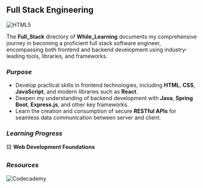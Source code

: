 ## Full Stack Engineering

![HTML5](https://img.shields.io/badge/html5-%23E34F26.svg?style=for-the-badge&logo=html5&logoColor=white)

The **Full_Stack** directory of **While_Learning** documents my comprehensive journey in becoming
a proficient full stack software engineer, encompassing both frontend and backend development using
industry-leading tools, libraries, and frameworks.

### _Purpose_
- Develop practical skills in frontend technologies, including **HTML**, **CSS**, **JavaScript**, and
modern libraries such as **React**.
- Deepen my understanding of backend development with **Java**, **Spring Boot**, **Express.js**, and
other key frameworks.
- Learn the creation and consumption of secure **RESTful APIs** for seamless data communication
between server and client.

### _Learning Progress_

🟨 **Web Development Foundations**

### _Resources_

![Codecademy](https://img.shields.io/badge/Codecademy-FFF0E5?style=for-the-badge&logo=codecademy&logoColor=1F243A)
